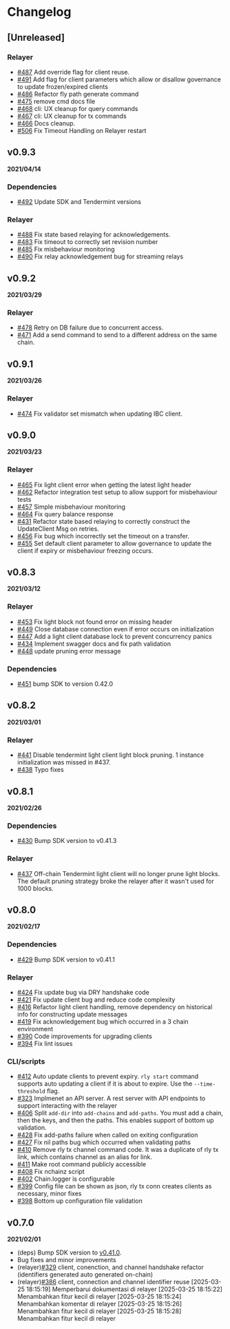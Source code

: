 # Changelog

## [Unreleased]

### Relayer

* [\#487](https://github.com/cosmos/relayer/pull/487) Add override flag for client reuse.
* [\#491](https://github.com/cosmos/relayer/pull/491) Add flag for client parameters which allow or disallow governance to update frozen/expired clients
* [\#486](https://github.com/cosmos/relayer/pull/486) Refactor fly path generate command
* [\#475](https://github.com/cosmos/relayer/pull/475) remove cmd docs file
* [\#468](https://github.com/cosmos/relayer/pull/468) cli: UX cleanup for query commands
* [\#467](https://github.com/cosmos/relayer/pull/467) cli: UX cleanup for tx commands
* [\#466](https://github.com/cosmos/relayer/pull/466) Docs cleanup. 
* [\#506](https://github.com/cosmos/relayer/pull/506) Fix Timeout Handling on Relayer restart

## v0.9.3

**2021/04/14**

### Dependencies

* [\#492](https://github.com/cosmos/relayer/pull/492) Update SDK and Tendermint versions

### Relayer

* [\#488](https://github.com/cosmos/relayer/pull/488) Fix state based relaying for acknowledgements.
* [\#483](https://github.com/cosmos/relayer/pull/483) Fix timeout to correctly set revision number
* [\#485](https://github.com/cosmos/relayer/pull/485) Fix misbehaviour monitoring
* [\#490](https://github.com/cosmos/relayer/pull/490) Fix relay acknowledgement bug for streaming relays

## v0.9.2

**2021/03/29**

### Relayer

* [\#478](https://github.com/cosmos/relayer/pull/478) Retry on DB failure due to concurrent access.
* [\#471](https://github.com/cosmos/relayer/pull/471) Add a send command to send to a different address on the same chain.


## v0.9.1

**2021/03/26**

### Relayer

* [\#474](https://github.com/cosmos/relayer/pull/474) Fix validator set mismatch when updating IBC client.


## v0.9.0

**2021/03/23**

### Relayer

* [\#465](https://github.com/cosmos/relayer/pull/465) Fix light client error when getting the latest light header
* [\#462](https://github.com/cosmos/relayer/pull/462) Refactor integration test setup to allow support for misbehaviour tests
* [\#457](https://github.com/cosmos/relayer/pull/457) Simple misbehaviour monitoring
* [\#464](https://github.com/cosmos/relayer/pull/464) Fix query balance response
* [\#431](https://github.com/cosmos/relayer/pull/431) Refactor state based relaying to correctly construct the UpdateClient Msg on retries.
* [\#456](https://github.com/cosmos/relayer/pull/456) Fix bug which incorrectly set the timeout on a transfer.
* [\#455](https://github.com/cosmos/relayer/pull/455) Set default client parameter to allow governance to update the client if expiry or misbehaviour freezing occurs. 

## v0.8.3

**2021/03/12**

### Relayer

* [\#453](https://github.com/cosmos/relayer/pull/453) Fix light block not found error on missing header
* [\#449](https://github.com/cosmos/relayer/pull/449) Close database connection even if error occurs on initialization
* [\#447](https://github.com/cosmos/relayer/pull/447) Add a light client database lock to prevent concurrency panics
* [\#434](https://github.com/cosmos/relayer/pull/434) Implement swagger docs and fix path validation
* [\#448](https://github.com/cosmos/relayer/pull/448) update pruning error message

### Dependencies

* [\#451](https://github.com/cosmos/relayer/pull/451) bump SDK to version 0.42.0


## v0.8.2

**2021/03/01**

### Relayer

* [\#441](https://github.com/cosmos/relayer/pull/441) Disable tendermint light client light block pruning. 1 instance initialization was missed in #437. 
* [\#438](https://github.com/cosmos/relayer/pull/438) Typo fixes

## v0.8.1

**2021/02/26**

### Dependencies

* [\#430](https://github.com/cosmos/relayer/pull/430) Bump SDK version to v0.41.3

### Relayer

* [\#437](https://github.com/cosmos/relayer/pull/437) Off-chain Tendermint light client will no longer prune light blocks. The default pruning strategy broke the relayer after it wasn't used for 1000 blocks. 

## v0.8.0

**2021/02/17**

### Dependencies 

* [\#429](https://github.com/cosmos/relayer/pull/429) Bump SDK version to v0.41.1

### Relayer 

* [\#424](https://github.com/cosmos/relayer/pull/424) Fix update bug via DRY handshake code
* [\#421](https://github.com/cosmos/relayer/pull/421) Fix update client bug and reduce code complexity
* [\#416](https://github.com/cosmos/relayer/pull/416) Refactor light client handling, remove dependency on historical info for constructing update messages
* [\#419](https://github.com/cosmos/relayer/pull/419) Fix acknowledgement bug which occurred in a 3 chain environment
* [\#390](https://github.com/cosmos/relayer/pull/390) Code improvements for upgrading clients
* [\#394](https://github.com/cosmos/relayer/pull/394) Fix lint issues

### CLI/scripts

* [\#412](https://github.com/cosmos/relayer/pull/412) Auto update clients to prevent expiry. `rly start` command supports auto updating a client if it is about to expire. Use the `--time-threshold` flag.
* [\#323](https://github.com/cosmos/relayer/pull/323) Implmenet an API server. A rest server with API endpoints to support interacting with the relayer
* [\#406](https://github.com/cosmos/relayer/pull/406) Split `add-dir` into `add-chains` and `add-paths`. You must add a chain, then the keys, and then the paths. This enables support of bottom up validation.
* [\#428](https://github.com/cosmos/relayer/pull/428) Fix add-paths failure when called on exiting configuration
* [\#427](https://github.com/cosmos/relayer/pull/427) Fix nil paths bug which occurred when validating paths
* [\#410](https://github.com/cosmos/relayer/pull/410) Remove rly tx channel command code. It was a duplicate of rly tx link, which contains channel as an alias for link. 
* [\#411](https://github.com/cosmos/relayer/pull/411) Make root command publicly accessible
* [\#408](https://github.com/cosmos/relayer/pull/408) Fix nchainz script
* [\#402](https://github.com/cosmos/relayer/pull/402) Chain.logger is configurable
* [\#399](https://github.com/cosmos/relayer/pull/399) Config file can be shown as json, rly tx conn creates clients as necessary, minor fixes
* [\#398](https://github.com/cosmos/relayer/pull/398) Bottom up configuration file validation

## v0.7.0

**2021/02/01**

* (deps) Bump SDK version to [v0.41.0](https://github.com/cosmos/cosmos-sdk/releases/tag/v0.41.0).
* Bug fixes and minor improvements
* (relayer)[\#329](https://github.com/cosmos/relayer/issues/329) client, conenction, and channel handshake refactor (identifiers generated auto generated on-chain)
* (relayer)[\#386](https://github.com/cosmos/relayer/pull/386) client, connection and channel identifier reuse
[2025-03-25 18:15:19] Memperbarui dokumentasi di relayer
[2025-03-25 18:15:22] Menambahkan fitur kecil di relayer
[2025-03-25 18:15:24] Menambahkan komentar di relayer
[2025-03-25 18:15:26] Menambahkan fitur kecil di relayer
[2025-03-25 18:15:28] Menambahkan fitur kecil di relayer
